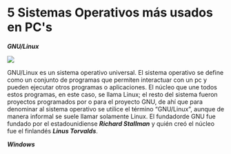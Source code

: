 # 5 Sistemas Operativos más usados en PC's
***GNU/Linux***

![](https://upload.wikimedia.org/wikipedia/commons/0/06/Gnulinux.png)

GNU/Linux es un sistema operativo universal. El sistema operativo se define como un conjunto de programas que permiten interactuar con un pc y pueden ejecutar otros programas o aplicaciones.  El núcleo que une todos estos programas, en este caso, se llama Linux; el resto del sistema fueron proyectos programados por o para el proyecto GNU, de ahí que para denominar al sistema operativo se utilice el término “GNU/Linux”, aunque de manera informal se suele llamar solamente Linux. El fundadorde GNU fue fundado por el estadounidiense ***Richard Stallman*** y quién creó el núcleo fue el finlandés ***Linus Torvalds***.


***Windows***
